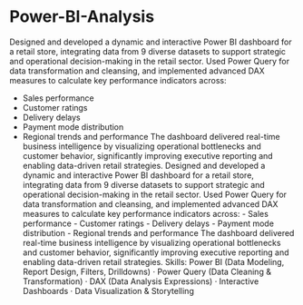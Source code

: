 # Power-BI-Analysis

Designed and developed a dynamic and interactive Power BI dashboard for a retail store, integrating data from 9 diverse datasets to support strategic and operational decision-making in the retail sector. Used Power Query for data transformation and cleansing, and implemented advanced DAX measures to calculate key performance indicators across:
- Sales performance
- Customer ratings
- Delivery delays
- Payment mode distribution
- Regional trends and performance
The dashboard delivered real-time business intelligence by visualizing operational bottlenecks and customer behavior, significantly improving executive reporting and enabling data-driven retail strategies.
Designed and developed a dynamic and interactive Power BI dashboard for a retail store, integrating data from 9 diverse datasets to support strategic and operational decision-making in the retail sector. Used Power Query for data transformation and cleansing, and implemented advanced DAX measures to calculate key performance indicators across: - Sales performance - Customer ratings - Delivery delays - Payment mode distribution - Regional trends and performance The dashboard delivered real-time business intelligence by visualizing operational bottlenecks and customer behavior, significantly improving executive reporting and enabling data-driven retail strategies.
Skills: Power BI (Data Modeling, Report Design, Filters, Drilldowns) · Power Query (Data Cleaning & Transformation) · DAX (Data Analysis Expressions) · Interactive Dashboards · Data Visualization & Storytelling
